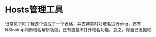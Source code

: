 Hosts管理工具
==================

很常见了吧？我这个做成了一个表格，并支持实时对域名进行ping，还有NSlookup判断域名解析功能，还有直接IE打开域名功能，总之，你自己发掘吧

